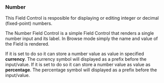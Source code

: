 ### Number

This Field Control is resposible for displaying or editing integer or decimal (fixed-point) numbers.

The Number Field Control is a simple Field Control that renders a single number input and its label. In Browse mode simply the name and value of the Field is rendered.

If it is set to do so it can store a number value as value in specified **currency**. The currency symbol will displayed as a prefix before the input/value.
If it is set to do so it can store a number value as value as **percentage**. The percentage symbol will displayed as a prefix before the input/value.